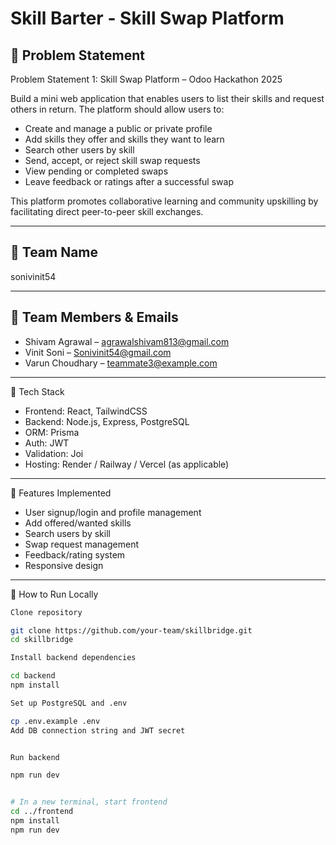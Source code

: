 # Skill Barter - Skill Swap Platform

## 🚀 Problem Statement

Problem Statement 1: Skill Swap Platform – Odoo Hackathon 2025

Build a mini web application that enables users to list their skills and request others in return. The platform should allow users to:

- Create and manage a public or private profile
- Add skills they offer and skills they want to learn
- Search other users by skill
- Send, accept, or reject skill swap requests
- View pending or completed swaps
- Leave feedback or ratings after a successful swap

This platform promotes collaborative learning and community upskilling by facilitating direct peer-to-peer skill exchanges.

---

## 👥 Team Name

sonivinit54

---

## 📧 Team Members & Emails

- Shivam Agrawal – agrawalshivam813@gmail.com  
- Vinit Soni – Sonivinit54@gmail.com  
- Varun Choudhary – teammate3@example.com  
<!-- Add more members if needed -->

---

🔧 Tech Stack


- Frontend: React, TailwindCSS
- Backend: Node.js, Express, PostgreSQL
- ORM: Prisma
- Auth: JWT
- Validation: Joi
- Hosting: Render / Railway / Vercel (as applicable)

---

📂 Features Implemented


- User signup/login and profile management
- Add offered/wanted skills
- Search users by skill
- Swap request management
- Feedback/rating system
- Responsive design

---

📌 How to Run Locally


```bash
Clone repository

git clone https://github.com/your-team/skillbridge.git
cd skillbridge

Install backend dependencies

cd backend
npm install

Set up PostgreSQL and .env

cp .env.example .env
Add DB connection string and JWT secret


Run backend

npm run dev


# In a new terminal, start frontend
cd ../frontend
npm install
npm run dev
